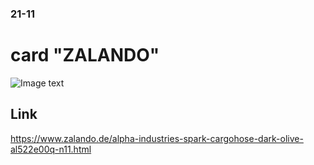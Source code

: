### 21-11

# card "ZALANDO"

![Image text](https://github.com/Silvaoscar/shop-card/blob/master/images/cardshop.jpg)

## Link
https://www.zalando.de/alpha-industries-spark-cargohose-dark-olive-al522e00q-n11.html
